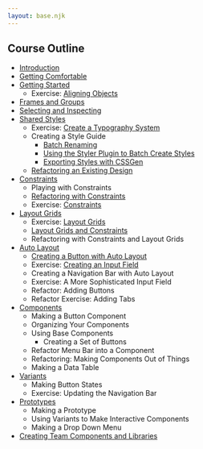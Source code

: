 ```yaml
---
layout: base.njk
---
```


## Course Outline

- [Introduction](/introduction)
- [Getting Comfortable](/getting-comfortable)
- [Getting Started](/getting-started)
  - Exercise: [Aligning Objects](https://www.figma.com/file/P8P6tYmPrmr0NTmw1T1BWL/?node-id=0%3A1)
- [Frames and Groups](/frames-and-groups)
- [Selecting and Inspecting](/selecting-and-inspecting)
- [Shared Styles](/shared-styles)
  - Exercise: [Create a Typography System](/create-a-typography-system)
  - Creating a Style Guide
    - [Batch Renaming](/batch-renaming)
    - [Using the Styler Plugin to Batch Create Styles](/using-the-styler-plugin-to-batch-create-styles)
    - [Exporting Styles with CSSGen](/exporting-styles-with-cssgen)
  - [Refactoring an Existing Design](/refactoring-an-existing-design)
- [Constraints](/constraints)
  - Playing with Constraints
  - [Refactoring with Constraints](https://www.figma.com/file/l4xtEss5K7SVuK5LuKMCi1/Frontend-Masters-Courses?node-id=0%3A1)
  - Exercise: [Constraints](https://www.figma.com/file/P8P6tYmPrmr0NTmw1T1BWL/Frontend-Masters-Playground?node-id=18%3A93)
- [Layout Grids](/layout-grids)
  - Exercise: [Layout Grids](https://www.figma.com/file/P8P6tYmPrmr0NTmw1T1BWL/Frontend-Masters-Playground?node-id=25%3A139)
  - [Layout Grids and Constraints](https://www.figma.com/file/P8P6tYmPrmr0NTmw1T1BWL/Frontend-Masters-Playground?node-id=25%3A151)
  - Refactoring with Constraints and Layout Grids
- [Auto Layout](/auto-layout)
  - [Creating a Button with Auto Layout](https://www.figma.com/file/P8P6tYmPrmr0NTmw1T1BWL/Frontend-Masters-Playground?node-id=30%3A38)
  - Exercise: [Creating an Input Field](https://www.figma.com/file/P8P6tYmPrmr0NTmw1T1BWL/Frontend-Masters-Playground?node-id=31%3A74)
  - Creating a Navigation Bar with Auto Layout
  - Exercise: A More Sophisticated Input Field
  - Refactor: Adding Buttons
  - Refactor Exercise: Adding Tabs
- [Components](/components)
  - Making a Button Component
  - Organizing Your Components
  - Using Base Components
    - Creating a Set of Buttons
  - Refactor Menu Bar into a Component
  - Refactoring: Making Components Out of Things
  - Making a Data Table
- [Variants](/variants)
  - Making Button States
  - Exercise: Updating the Navigation Bar
- [Prototypes](/prototypes)
  - Making a Prototype
  - Using Variants to Make Interactive Components
  - Making a Drop Down Menu
- [Creating Team Components and Libraries](/creating-team-components-and-libraries)
